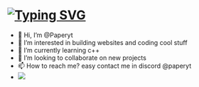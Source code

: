 # [![Typing SVG](https://readme-typing-svg.herokuapp.com?font=&color=%2318F72C&size=22&height=30&lines=Hello+There+!;I'm+Paperyt+!;A+Student+Developer)](https://github.com/Paperyt)
- 👋 Hi, I’m @Paperyt
- 👀 I’m interested in building websites and coding cool stuff
- 🌱 I’m currently learning c++
- 💞️ I’m looking to collaborate on new projects 
- 📫 How to reach me? easy contact me in discord @paperyt
- <img src="https://www.google.com/url?sa=i&url=https%3A%2F%2Ftenor.com%2Fsearch%2Fanime-pc-gifs&psig=AOvVaw2bpaupYFNlpUQgKy83NGfd&ust=1700149976484000&source=images&cd=vfe&opi=89978449&ved=0CBEQjRxqFwoTCIjxtbCuxoIDFQAAAAAdAAAAABAx">
  

<!---
Paperyt/Paperyt is a ✨ special ✨ repository because its `README.md` (this file) appears on your GitHub profile.
You can click the Preview link to take a look at your changes.
--->
